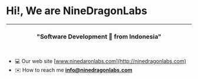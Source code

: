 <h1>Hi!, We are NineDragonLabs </h1>
<hr>
<h3 align="center">"Software Development 🚀 from Indonesia"</h3>
<br>

- 💻 Our web site [www.ninedaronlabs.com](http://ninedragonlabs.com)
- ✉️ How to reach me **info@ninedragonlabs.com**

